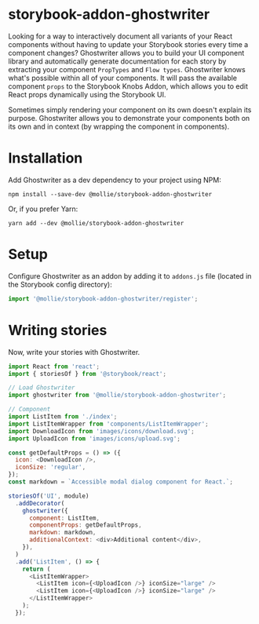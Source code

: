 # storybook-addon-ghostwriter

Looking for a way to interactively document all variants of your React components without having to update your Storybook stories every time a component changes? Ghostwriter allows you to build your UI component library and automatically generate documentation for each story by extracting your component `PropTypes` and `Flow types`. Ghostwriter knows what's possible within all of your components. It will pass the available component `props` to the Storybook Knobs Addon, which allows you to edit React props dynamically using the Storybook UI.

Sometimes simply rendering your component on its own doesn't explain its purpose. Ghostwriter allows you to demonstrate your components both on its own and in context (by wrapping the component in components).

# Installation

Add Ghostwriter as a dev dependency to your project using NPM:

```
npm install --save-dev @mollie/storybook-addon-ghostwriter
```

Or, if you prefer Yarn:

```
yarn add --dev @mollie/storybook-addon-ghostwriter
```

# Setup

Configure Ghostwriter as an addon by adding it to `addons.js` file (located in the Storybook config directory):

```js
import '@mollie/storybook-addon-ghostwriter/register';
```

# Writing stories

Now, write your stories with Ghostwriter.

```js
import React from 'react';
import { storiesOf } from '@storybook/react';

// Load Ghostwriter
import ghostwriter from '@mollie/storybook-addon-ghostwriter';

// Component
import ListItem from './index';
import ListItemWrapper from 'components/ListItemWrapper';
import DownloadIcon from 'images/icons/download.svg';
import UploadIcon from 'images/icons/upload.svg';

const getDefaultProps = () => ({
  icon: <DownloadIcon />,
  iconSize: 'regular',
});
const markdown = `Accessible modal dialog component for React.`;

storiesOf('UI', module)
  .addDecorator(
    ghostwriter({
      component: ListItem,
      componentProps: getDefaultProps,
      markdown: markdown,
      additionalContext: <div>Additional content</div>,
    }),
  )
  .add('ListItem', () => {
    return (
      <ListItemWrapper>
        <ListItem icon={<UploadIcon />} iconSize="large" />
        <ListItem icon={<UploadIcon />} iconSize="large" />
      </ListItemWrapper>
    );
  });
```
